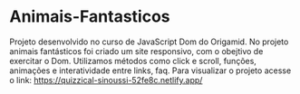 # Animais-Fantasticos
Projeto desenvolvido no curso de JavaScript Dom do Origamid.
No projeto animais fantásticos foi criado um site responsivo, com o obejtivo de exercitar o Dom. Utilizamos métodos como click e scroll, funções, animações e interatividade entre links,
faq.
Para visualizar o projeto acesse o link: https://quizzical-sinoussi-52fe8c.netlify.app/
